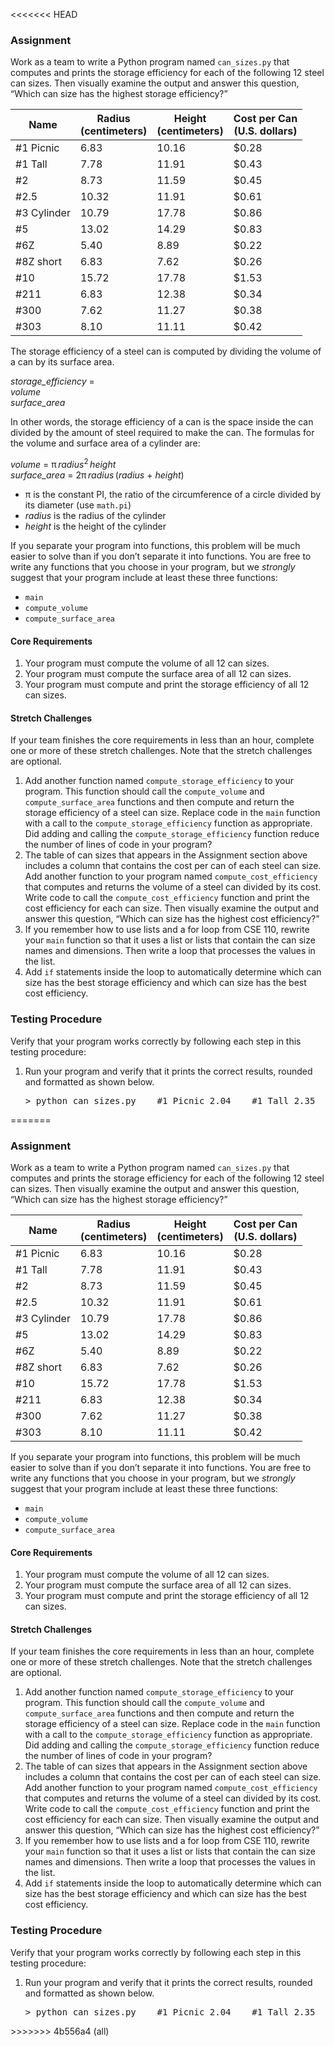 <<<<<<< HEAD
<h3 id="assign">Assignment</h3>    <p>Work as a team to write a Python program named      <code>can_sizes.py</code> that computes and prints the storage      efficiency for each of the following 12 steel can sizes. Then      visually examine the output and answer this question, “Which can      size has the highest storage efficiency?”    </p>        <table class="center">      <thead>        <tr>          <th>Name</th>          <th>Radius<br>(centimeters)</th>          <th>Height<br>(centimeters)</th>          <th>Cost per Can<br>(U.S. dollars)</th>        </tr>      </thead>      <tbody>        <tr>          <td>#1 Picnic</td>          <td class="number">6.83</td>          <td class="number">10.16</td>          <td class="number">$0.28</td>        </tr>        <tr>          <td>#1 Tall</td>          <td class="number">7.78</td>          <td class="number">11.91</td>          <td class="number">$0.43</td>        </tr>        <tr>          <td>#2</td>          <td class=number>8.73</td>          <td class=number>11.59</td>          <td class="number">$0.45</td>        </tr>        <tr>          <td>#2.5</td>          <td class=number>10.32</td>          <td class=number>11.91</td>          <td class="number">$0.61</td>        </tr>        <tr>          <td>#3 Cylinder</td>          <td class=number>10.79</td>          <td class=number>17.78</td>          <td class="number">$0.86</td>        </tr>        <tr>          <td>#5</td>          <td class=number>13.02</td>          <td class=number>14.29</td>          <td class="number">$0.83</td>        </tr>        <tr>          <td>#6Z</td>          <td class=number>5.40</td>          <td class=number>8.89</td>          <td class="number">$0.22</td>        </tr>        <tr>          <td>#8Z short</td>          <td class=number>6.83</td>          <td class=number>7.62</td>          <td class="number">$0.26</td>        </tr>        <tr>          <td>#10</td>          <td class=number>15.72</td>          <td class=number>17.78</td>          <td class="number">$1.53</td>        </tr>        <tr>          <td>#211</td>          <td class=number>6.83</td>          <td class=number>12.38</td>          <td class="number">$0.34</td>        </tr>        <tr>          <td>#300</td>          <td class=number>7.62</td>          <td class=number>11.27</td>          <td class="number">$0.38</td>        </tr>        <tr>          <td>#303</td>          <td class=number>8.10</td>          <td class=number>11.11</td>          <td class="number">$0.42</td>        </tr>      </tbody>    </table>       <p>The storage efficiency of a steel can is computed by dividing the
      volume of a can by its surface area.</p>    
    <div class="block formula"><var>storage_efficiency</var> = <div class="fract">
        <div><var>volume</var></div>
        <div><var>surface_area</var></div>
      </div>
    </div>    
    <p>In other words, the storage efficiency of a can is the space
      inside the can divided by the amount of steel required to make the
      can. The formulas for the volume and surface area of a cylinder
      are:</p>    
    <div class="block formula"><var>volume</var> = π&thinsp;<var>radius</var><sup>2</sup>&thinsp;<var>height</var></div>
    <div class="block formula"><var>surface_area</var> = 2π&thinsp;<var>radius</var>&thinsp;(<var>radius</var> + <var>height</var>)</div>    
    <ul>
      <li>
        <div>π is the constant PI, the ratio of the circumference
          of a circle divided by its diameter (use
          <code>math.pi</code>)
        </div>
      </li>
      <li>
        <div><var>radius</var> is the radius of the cylinder</div>
      </li>
      <li>
        <div><var>height</var> is the height of the cylinder</div>
      </li>
    </ul>
    <p>If you separate your program into functions, this problem will be      much easier to solve than if you don’t separate it into functions.      You are free to write any functions that you choose in your program,      but we <em>strongly</em> suggest that your program include at least      these three functions:</p>        <ul>      <li>        <div><code>main</code></div>      </li>      <li>        <div><code>compute_volume</code></div>      </li>      <li>        <div><code>compute_surface_area</code></div>      </li>    </ul>        <h4 id="required">Core Requirements</h4>    <ol>      <li>        <div>Your program must compute the volume of all 12 can          sizes.</div>      </li>      <li>        <div>Your program must compute the surface area of all 12          can sizes.</div>      </li>      <li>        <div>Your program must compute and print the storage          efficiency of all 12 can sizes.</div>      </li>    </ol>        <h4 id="stretch">Stretch Challenges</h4>    <p>If your team finishes the core requirements in less than an hour,      complete one or more of these stretch challenges. Note that the      stretch challenges are optional.</p>        <ol class="long">      <li>        <div>Add another function named          <code>compute_storage_efficiency</code> to your program. This          function should call the <code>compute_volume</code>          and <code>compute_surface_area</code> functions and          then compute and return the storage efficiency of a steel can          size. Replace code in the <code>main</code> function with a call          to the <code>compute_storage_efficiency</code> function as          appropriate. Did adding and calling the          <code>compute_storage_efficiency</code> function reduce the          number of lines of code in your program?        </div>      </li>          <li>        <div>The table of can sizes that appears in the Assignment          section above includes a column that contains the cost per can          of each steel can size. Add another function to your program          named <code>compute_cost_efficiency</code> that computes and          returns the volume of a steel can divided by its cost. Write          code to call the <code>compute_cost_efficiency</code> function          and print the cost efficiency for each can size. Then visually          examine the output and answer this question, “Which can size has          the highest cost efficiency?”</div>      </li>          <li>        <div>If you remember how to use lists and a for loop from          CSE&nbsp;110, rewrite your <code>main</code> function so that it          uses a list or lists that contain the can size names and          dimensions. Then write a loop that processes the values in the          list.</div>      </li>          <li>        <div>Add <code>if</code> statements inside the loop to          automatically determine which can size has the best storage          efficiency and which can size has the best cost          efficiency.</div>      </li>    </ol>        <h3 id="testing">Testing Procedure</h3>    <p>Verify that your program works correctly by following each step      in this testing procedure:</p>    <ol class="testing">      <li>        <div>Run your program and verify that it prints the correct          results, rounded and formatted as shown below.              <pre class="console">&gt; python can_sizes.py    #1 Picnic 2.04    #1 Tall 2.35    #2 2.49    #2.5 2.76    #3 Cylinder 3.36    #5 3.41    #6Z 1.68    #8Z short 1.80    #10 4.17    #211 2.20    #300 2.27    #303 2.34</pre>        </div>      </li>    </ol> 
=======
<h3 id="assign">Assignment</h3>    <p>Work as a team to write a Python program named      <code>can_sizes.py</code> that computes and prints the storage      efficiency for each of the following 12 steel can sizes. Then      visually examine the output and answer this question, “Which can      size has the highest storage efficiency?”    </p>        <table class="center">      <thead>        <tr>          <th>Name</th>          <th>Radius<br>(centimeters)</th>          <th>Height<br>(centimeters)</th>          <th>Cost per Can<br>(U.S. dollars)</th>        </tr>      </thead>      <tbody>        <tr>          <td>#1 Picnic</td>          <td class="number">6.83</td>          <td class="number">10.16</td>          <td class="number">$0.28</td>        </tr>        <tr>          <td>#1 Tall</td>          <td class="number">7.78</td>          <td class="number">11.91</td>          <td class="number">$0.43</td>        </tr>        <tr>          <td>#2</td>          <td class=number>8.73</td>          <td class=number>11.59</td>          <td class="number">$0.45</td>        </tr>        <tr>          <td>#2.5</td>          <td class=number>10.32</td>          <td class=number>11.91</td>          <td class="number">$0.61</td>        </tr>        <tr>          <td>#3 Cylinder</td>          <td class=number>10.79</td>          <td class=number>17.78</td>          <td class="number">$0.86</td>        </tr>        <tr>          <td>#5</td>          <td class=number>13.02</td>          <td class=number>14.29</td>          <td class="number">$0.83</td>        </tr>        <tr>          <td>#6Z</td>          <td class=number>5.40</td>          <td class=number>8.89</td>          <td class="number">$0.22</td>        </tr>        <tr>          <td>#8Z short</td>          <td class=number>6.83</td>          <td class=number>7.62</td>          <td class="number">$0.26</td>        </tr>        <tr>          <td>#10</td>          <td class=number>15.72</td>          <td class=number>17.78</td>          <td class="number">$1.53</td>        </tr>        <tr>          <td>#211</td>          <td class=number>6.83</td>          <td class=number>12.38</td>          <td class="number">$0.34</td>        </tr>        <tr>          <td>#300</td>          <td class=number>7.62</td>          <td class=number>11.27</td>          <td class="number">$0.38</td>        </tr>        <tr>          <td>#303</td>          <td class=number>8.10</td>          <td class=number>11.11</td>          <td class="number">$0.42</td>        </tr>      </tbody>    </table>        <p>If you separate your program into functions, this problem will be      much easier to solve than if you don’t separate it into functions.      You are free to write any functions that you choose in your program,      but we <em>strongly</em> suggest that your program include at least      these three functions:</p>        <ul>      <li>        <div><code>main</code></div>      </li>      <li>        <div><code>compute_volume</code></div>      </li>      <li>        <div><code>compute_surface_area</code></div>      </li>    </ul>        <h4 id="required">Core Requirements</h4>    <ol>      <li>        <div>Your program must compute the volume of all 12 can          sizes.</div>      </li>      <li>        <div>Your program must compute the surface area of all 12          can sizes.</div>      </li>      <li>        <div>Your program must compute and print the storage          efficiency of all 12 can sizes.</div>      </li>    </ol>        <h4 id="stretch">Stretch Challenges</h4>    <p>If your team finishes the core requirements in less than an hour,      complete one or more of these stretch challenges. Note that the      stretch challenges are optional.</p>        <ol class="long">      <li>        <div>Add another function named          <code>compute_storage_efficiency</code> to your program. This          function should call the <code>compute_volume</code>          and <code>compute_surface_area</code> functions and          then compute and return the storage efficiency of a steel can          size. Replace code in the <code>main</code> function with a call          to the <code>compute_storage_efficiency</code> function as          appropriate. Did adding and calling the          <code>compute_storage_efficiency</code> function reduce the          number of lines of code in your program?        </div>      </li>          <li>        <div>The table of can sizes that appears in the Assignment          section above includes a column that contains the cost per can          of each steel can size. Add another function to your program          named <code>compute_cost_efficiency</code> that computes and          returns the volume of a steel can divided by its cost. Write          code to call the <code>compute_cost_efficiency</code> function          and print the cost efficiency for each can size. Then visually          examine the output and answer this question, “Which can size has          the highest cost efficiency?”</div>      </li>          <li>        <div>If you remember how to use lists and a for loop from          CSE&nbsp;110, rewrite your <code>main</code> function so that it          uses a list or lists that contain the can size names and          dimensions. Then write a loop that processes the values in the          list.</div>      </li>          <li>        <div>Add <code>if</code> statements inside the loop to          automatically determine which can size has the best storage          efficiency and which can size has the best cost          efficiency.</div>      </li>    </ol>        <h3 id="testing">Testing Procedure</h3>    <p>Verify that your program works correctly by following each step      in this testing procedure:</p>    <ol class="testing">      <li>        <div>Run your program and verify that it prints the correct          results, rounded and formatted as shown below.              <pre class="console">&gt; python can_sizes.py    #1 Picnic 2.04    #1 Tall 2.35    #2 2.49    #2.5 2.76    #3 Cylinder 3.36    #5 3.41    #6Z 1.68    #8Z short 1.80    #10 4.17    #211 2.20    #300 2.27    #303 2.34</pre>        </div>      </li>    </ol>
>>>>>>> 4b556a4 (all)
